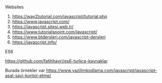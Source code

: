 Websites

1. https://way2tutorial.com/javascript/tutorial.php
2. https://www.javascript.com/
3. https://javascript.sitesi.web.tr/
4. https://www.tutorialspoint.com/javascript/
5. https://www.btdersleri.com/javascript-dersleri
6. https://javascript.info/


ES6

https://github.com/fatihhayri/es6-turkce-kaynaklar

Burada örnekler var https://www.yazilimkodlama.com/javascript/javascript-asal-sayi-kontol-etme/
